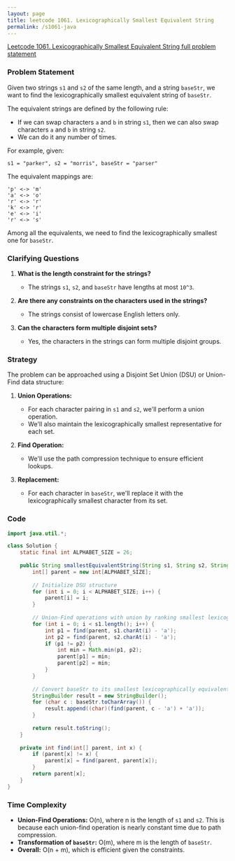 ```yaml
---
layout: page
title: leetcode 1061. Lexicographically Smallest Equivalent String
permalink: /s1061-java
---
```

[Leetcode 1061. Lexicographically Smallest Equivalent String full problem statement](https://algoadvance.github.io/algoadvance/l1061)
### Problem Statement

Given two strings `s1` and `s2` of the same length, and a string `baseStr`, we want to find the lexicographically smallest equivalent string of `baseStr`.

The equivalent strings are defined by the following rule:

- If we can swap characters `a` and `b` in string `s1`, then we can also swap characters `a` and `b` in string `s2`.
- We can do it any number of times.

For example, given:
```plaintext
s1 = "parker", s2 = "morris", baseStr = "parser"
```

The equivalent mappings are:
```plaintext
'p' <-> 'm'
'a' <-> 'o'
'r' <-> 'r'
'k' <-> 'r'
'e' <-> 'i'
'r' <-> 's'
```

Among all the equivalents, we need to find the lexicographically smallest one for `baseStr`.

### Clarifying Questions

1. **What is the length constraint for the strings?**
   - The strings `s1`, `s2`, and `baseStr` have lengths at most `10^3`.

2. **Are there any constraints on the characters used in the strings?**
   - The strings consist of lowercase English letters only.

3. **Can the characters form multiple disjoint sets?**
   - Yes, the characters in the strings can form multiple disjoint groups.

### Strategy

The problem can be approached using a Disjoint Set Union (DSU) or Union-Find data structure:

1. **Union Operations:**
   - For each character pairing in `s1` and `s2`, we'll perform a union operation.
   - We'll also maintain the lexicographically smallest representative for each set.

2. **Find Operation:**
   - We'll use the path compression technique to ensure efficient lookups.

3. **Replacement:**
   - For each character in `baseStr`, we'll replace it with the lexicographically smallest character from its set.

### Code

```java
import java.util.*;

class Solution {
    static final int ALPHABET_SIZE = 26;
    
    public String smallestEquivalentString(String s1, String s2, String baseStr) {
        int[] parent = new int[ALPHABET_SIZE];
        
        // Initialize DSU structure
        for (int i = 0; i < ALPHABET_SIZE; i++) {
            parent[i] = i;
        }
        
        // Union-Find operations with union by ranking smallest lexicographical character
        for (int i = 0; i < s1.length(); i++) {
            int p1 = find(parent, s1.charAt(i) - 'a');
            int p2 = find(parent, s2.charAt(i) - 'a');
            if (p1 != p2) {
                int min = Math.min(p1, p2);
                parent[p1] = min;
                parent[p2] = min;
            }
        }
        
        // Convert baseStr to its smallest lexicographically equivalent string
        StringBuilder result = new StringBuilder();
        for (char c : baseStr.toCharArray()) {
            result.append((char)(find(parent, c - 'a') + 'a'));
        }
        
        return result.toString();
    }
    
    private int find(int[] parent, int x) {
        if (parent[x] != x) {
            parent[x] = find(parent, parent[x]);
        }
        return parent[x];
    }
}
```

### Time Complexity

- **Union-Find Operations:** O(n), where n is the length of `s1` and `s2`. This is because each union-find operation is nearly constant time due to path compression.
- **Transformation of `baseStr`:** O(m), where m is the length of `baseStr`.
- **Overall:** O(n + m), which is efficient given the constraints.